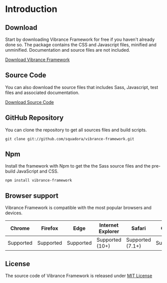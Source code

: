 # Introduction
## Download

Start by downloading Vibrance Framework for free if you haven't already done so. The package contains the CSS and Javascript files, minified and unminified. Documentation and source files are not included.

<a href="https://github.com/squadora/vibrance-framework" class="button button-primary"><i class="fa fa-download icon-left"></i> Download Vibrance Framework</a>

## Source Code

You can also download the source files that includes Sass, Javascript, test files and associated documentation.

<a href="https://github.com/squadora/vibrance-framework" class="button button-bordered"><i class="fa fa-download icon-left"></i> Download Source Code</a>

## GitHub Repository

You can clone the repository to get all sources files and build scripts.

```
git clone git://github.com/squadora/vibrance-framework.git
```

## Npm

Install the framework with Npm to get the the Sass source files and the pre-build JavaScript and CSS.

```
npm install vibrance-framework
```

## Browser support

Vibrance Framework is compatible with the most popular browsers and devices.

| Chrome | Firefox | Edge | Internet Explorer | Safari | Opera |
| ------------ | ------------- | ------------ | ------------ | ------------ | ------------ |
| <i class="fa fa-check icon-left"></i> Supported | <i class="fa fa-check icon-left"></i> Supported  | <i class="fa fa-check icon-left"></i> Supported | <i class="fa fa-check icon-left"></i> Supported (10+) | <i class="fa fa-check icon-left"></i> Supported (7.1+) | <i class="fa fa-check icon-left"></i> Supported |

## License

The source code of Vibrance Framework is released under [MIT License](https://opensource.org/licenses/mit-license.php)
